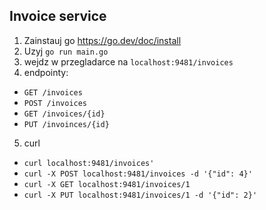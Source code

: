 ## Invoice service

1) Zainstauj go https://go.dev/doc/install
2) Uzyj `go run main.go`
3) wejdz w przegladarce na `localhost:9481/invoices`
4) endpointy:
- `GET /invoices`
- `POST /invoices`
- `GET /invoices/{id}`
- `PUT /invoinces/{id}`
5) curl
- `curl localhost:9481/invoices'`
- `curl -X POST localhost:9481/invoices -d '{"id": 4}'`
- `curl -X GET localhost:9481/invoices/1`
- `curl -X PUT localhost:9481/invoices/1 -d '{"id": 2}'`
